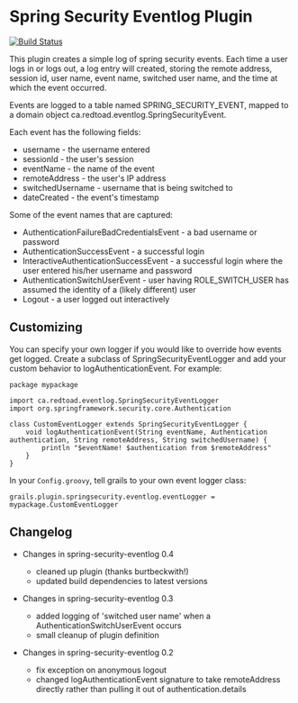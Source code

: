 Spring Security Eventlog Plugin
===============================

[![Build Status](https://travis-ci.org/snimavat/spring-security-eventlog.png?branch=master)](https://travis-ci.org/snimavat/spring-security-eventlog)

This plugin creates a simple log of spring security events.  Each time
a user logs in or logs out, a log entry will created, storing the
remote address, session id, user name, event name, switched user name,
and the time at which the event occurred.

Events are logged to a table named SPRING_SECURITY_EVENT, mapped to a
domain object ca.redtoad.eventlog.SpringSecurityEvent.

Each event has the following fields:

* username - the username entered
* sessionId - the user's session
* eventName - the name of the event
* remoteAddress - the user's IP address
* switchedUsername - username that is being switched to
* dateCreated - the event's timestamp

Some of the event names that are captured:

* AuthenticationFailureBadCredentialsEvent - a bad username or password
* AuthenticationSuccessEvent - a successful login
* InteractiveAuthenticationSuccessEvent - a successful login where the user entered his/her username and password
* AuthenticationSwitchUserEvent - user having ROLE_SWITCH_USER has assumed the identity of a (likely different) user
* Logout - a user logged out interactively


Customizing
-----------

You can specify your own logger if you would like to override how
events get logged.  Create a subclass of SpringSecurityEventLogger and
add your custom behavior to logAuthenticationEvent.  For example:

    package mypackage
    
    import ca.redtoad.eventlog.SpringSecurityEventLogger
    import org.springframework.security.core.Authentication
    
    class CustomEventLogger extends SpringSecurityEventLogger {
        void logAuthenticationEvent(String eventName, Authentication authentication, String remoteAddress, String switchedUsername) {
            println "$eventName! $authentication from $remoteAddress"
        }
    }

In your `Config.groovy`, tell grails to your own event logger class:

    grails.plugin.springsecurity.eventlog.eventLogger = mypackage.CustomEventLogger


Changelog
---------

* Changes in spring-security-eventlog 0.4
   * cleaned up plugin (thanks burtbeckwith!)
   * updated build dependencies to latest versions

* Changes in spring-security-eventlog 0.3
   * added logging of 'switched user name' when a AuthenticationSwitchUserEvent occurs
   * small cleanup of plugin definition

* Changes in spring-security-eventlog 0.2

    * fix exception on anonymous logout
    * changed logAuthenticationEvent signature to take remoteAddress
      directly rather than pulling it out of authentication.details
